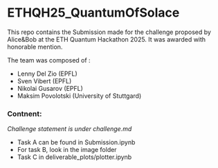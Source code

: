 # ETHQH25_QuantumOfSolace
This repo contains the Submission made for the challenge proposed by Alice&Bob at the ETH Quantum Hackathon 2025. It was awarded with honorable mention.

The team was composed of :
- Lenny Del Zio (EPFL)
- Sven Vibert (EPFL)
- Nikolai Gusarov (EPFL)
- Maksim Povolotski (University of Stuttgard)
### Contnent:
_Challenge statement is under challenge.md_
- Task A can be found in Submission.ipynb
- For task B, look in the image folder
- Task C in deliverable_plots/plotter.ipynb
